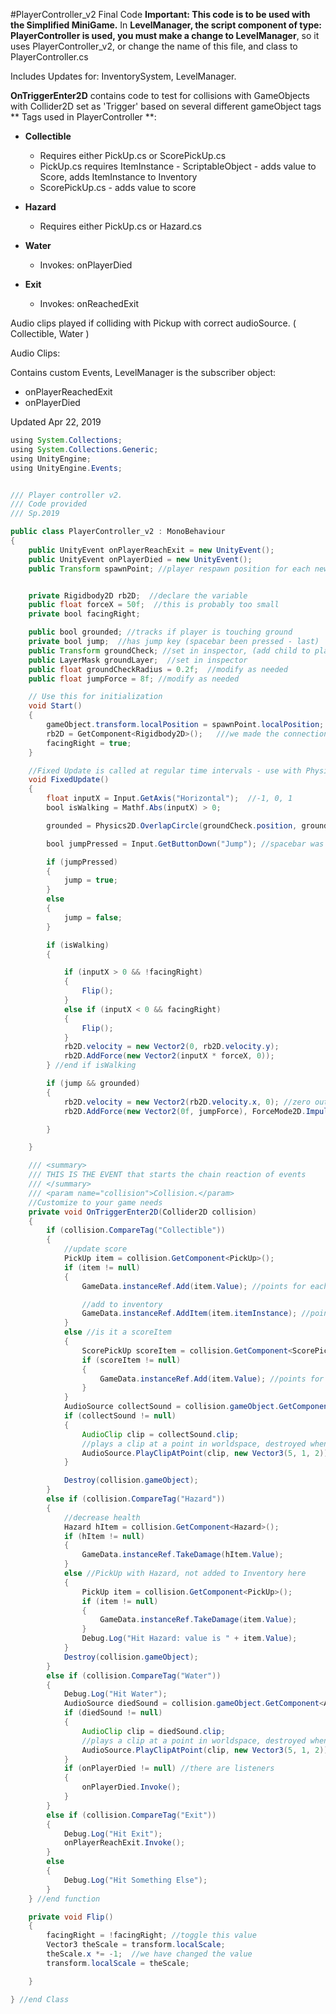 #PlayerController_v2 Final Code
**Important:  This code is to be used with the Simplified MiniGame.**  In **LevelManager, the script component of type: PlayerController is used, you must make a change to LevelManager**, so it uses PlayerController_v2, or change the name of this file, and class to PlayerController.cs


Includes Updates for:  InventorySystem, LevelManager.

**OnTriggerEnter2D** contains code to test for collisions with GameObjects with Collider2D set as 'Trigger' based on several different gameObject tags
** Tags used in PlayerController **:
 - **Collectible**
     - Requires either PickUp.cs or ScorePickUp.cs
     - PickUp.cs requires ItemInstance - ScriptableObject - adds value to Score, adds ItemInstance to Inventory
     - ScorePickUp.cs - adds value to score
     
 - **Hazard**
     - Requires either PickUp.cs or Hazard.cs
 - **Water**
     - Invokes: onPlayerDied
 - **Exit**
     - Invokes: onReachedExit

Audio clips played if colliding with Pickup with correct audioSource.  ( Collectible, Water )

Audio Clips:  


Contains custom Events, LevelManager is the subscriber object:  
- onPlayerReachedExit
- onPlayerDied 
 

Updated Apr 22, 2019

```java
using System.Collections;
using System.Collections.Generic;
using UnityEngine;
using UnityEngine.Events;


/// Player controller v2.
/// Code provided 
/// Sp.2019

public class PlayerController_v2 : MonoBehaviour
{
    public UnityEvent onPlayerReachExit = new UnityEvent();
    public UnityEvent onPlayerDied = new UnityEvent();
    public Transform spawnPoint; //player respawn position for each new level


    private Rigidbody2D rb2D;  //declare the variable
    public float forceX = 50f;  //this is probably too small
    private bool facingRight;

    public bool grounded; //tracks if player is touching ground
    private bool jump;  //has jump key (spacebar been pressed - last)
    public Transform groundCheck; //set in inspector, (add child to player - empty gameObject at player's feet)
    public LayerMask groundLayer;  //set in inspector
    public float groundCheckRadius = 0.2f;  //modify as needed
    public float jumpForce = 8f; //modify as needed

    // Use this for initialization
    void Start()
    {
        gameObject.transform.localPosition = spawnPoint.localPosition;
        rb2D = GetComponent<Rigidbody2D>();   ///we made the connection with the component
        facingRight = true;
    }

    //Fixed Update is called at regular time intervals - use with Physics2D
    void FixedUpdate()
    {
        float inputX = Input.GetAxis("Horizontal");  //-1, 0, 1
        bool isWalking = Mathf.Abs(inputX) > 0;

        grounded = Physics2D.OverlapCircle(groundCheck.position, groundCheckRadius, groundLayer);

        bool jumpPressed = Input.GetButtonDown("Jump"); //spacebar was last key pressed

        if (jumpPressed)
        {
            jump = true;
        }
        else
        {
            jump = false;
        }

        if (isWalking)
        {

            if (inputX > 0 && !facingRight)
            {
                Flip();
            }
            else if (inputX < 0 && facingRight)
            {
                Flip();
            }
            rb2D.velocity = new Vector2(0, rb2D.velocity.y);
            rb2D.AddForce(new Vector2(inputX * forceX, 0));
        } //end if isWalking

        if (jump && grounded)
        {
            rb2D.velocity = new Vector2(rb2D.velocity.x, 0); //zero out velocity.y, maintain velocity.x
            rb2D.AddForce(new Vector2(0f, jumpForce), ForceMode2D.Impulse); //add force as impulse

        }

    }

    /// <summary>
    /// THIS IS THE EVENT that starts the chain reaction of events
    /// </summary>
    /// <param name="collision">Collision.</param>
    //Customize to your game needs
    private void OnTriggerEnter2D(Collider2D collision)
    {
        if (collision.CompareTag("Collectible"))
        {
            //update score
            PickUp item = collision.GetComponent<PickUp>();
            if (item != null)
            {
                GameData.instanceRef.Add(item.Value); //points for each specific item's value

                //add to inventory
                GameData.instanceRef.AddItem(item.itemInstance); //points for each specific item's value
            }
            else //is it a scoreItem
            {
                ScorePickUp scoreItem = collision.GetComponent<ScorePickUp>();
                if (scoreItem != null)
                {
                    GameData.instanceRef.Add(item.Value); //points for each specific item's value
                }
            }
            AudioSource collectSound = collision.gameObject.GetComponent<AudioSource>();
            if (collectSound != null)
            {
                AudioClip clip = collectSound.clip;
                //plays a clip at a point in worldspace, destroyed when done
                AudioSource.PlayClipAtPoint(clip, new Vector3(5, 1, 2));
            }

            Destroy(collision.gameObject);
        }
        else if (collision.CompareTag("Hazard"))
        {
            //decrease health
            Hazard hItem = collision.GetComponent<Hazard>();
            if (hItem != null)
            {
                GameData.instanceRef.TakeDamage(hItem.Value);
            }
            else //PickUp with Hazard, not added to Inventory here
            {
                PickUp item = collision.GetComponent<PickUp>();
                if (item != null)
                {
                    GameData.instanceRef.TakeDamage(item.Value);
                }
                Debug.Log("Hit Hazard: value is " + item.Value);
            }
            Destroy(collision.gameObject);
        }
        else if (collision.CompareTag("Water"))
        {
            Debug.Log("Hit Water");
            AudioSource diedSound = collision.gameObject.GetComponent<AudioSource>();
            if (diedSound != null)
            {
                AudioClip clip = diedSound.clip;
                //plays a clip at a point in worldspace, destroyed when done
                AudioSource.PlayClipAtPoint(clip, new Vector3(5, 1, 2));
            }
            if (onPlayerDied != null) //there are listeners
            {
                onPlayerDied.Invoke();
            }
        }
        else if (collision.CompareTag("Exit"))
        {
            Debug.Log("Hit Exit");
            onPlayerReachExit.Invoke();
        }
        else
        {
            Debug.Log("Hit Something Else");
        }
    } //end function

    private void Flip()
    {
        facingRight = !facingRight; //toggle this value
        Vector3 theScale = transform.localScale;
        theScale.x *= -1;  //we have changed the value
        transform.localScale = theScale;

    }

} //end Class


```

